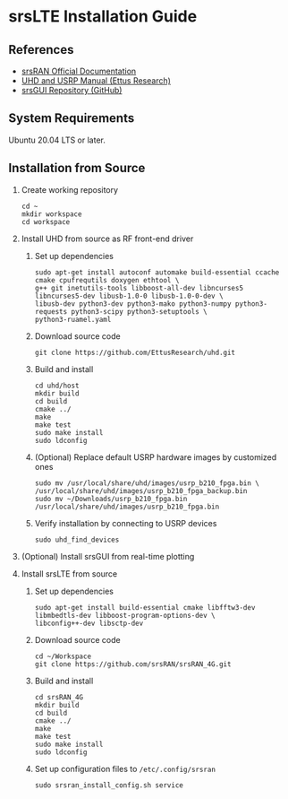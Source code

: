 # srsLTE Installation Guide

## References

* [srsRAN Official Documentation](https://docs.srsran.com/projects/project/en/latest/index.html)
* [UHD and USRP Manual (Ettus Research)](https://files.ettus.com/manual/page_install.html)
* [srsGUI Repository (GitHub)](https://github.com/srsran/srsgui)

## System Requirements

Ubuntu 20.04 LTS or later. 

## Installation from Source

1. Create working repository

    ```shell
   cd ~
   mkdir workspace
   cd workspace
   ```

2. Install UHD from source as RF front-end driver

   1. Set up dependencies
        
        ```shell
      sudo apt-get install autoconf automake build-essential ccache cmake cpufrequtils doxygen ethtool \ 
      g++ git inetutils-tools libboost-all-dev libncurses5 libncurses5-dev libusb-1.0-0 libusb-1.0-0-dev \ 
      libusb-dev python3-dev python3-mako python3-numpy python3-requests python3-scipy python3-setuptools \ 
      python3-ruamel.yaml 
      ```
      
   2. Download source code
   
        ```shell
      git clone https://github.com/EttusResearch/uhd.git
      ```

   3. Build and install
        
        ```shell
      cd uhd/host
      mkdir build
      cd build
      cmake ../
      make
      make test
      sudo make install
      sudo ldconfig
      ```
   
   4. (Optional) Replace default USRP hardware images by customized ones
        ```shell
       sudo mv /usr/local/share/uhd/images/usrp_b210_fpga.bin \ 
      /usr/local/share/uhd/images/usrp_b210_fpga_backup.bin
      sudo mv ~/Downloads/usrp_b210_fpga.bin /usr/local/share/uhd/images/usrp_b210_fpga.bin
      ```

   5. Verify installation by connecting to USRP devices
   
        ```shell
      sudo uhd_find_devices 
      ```
      
3. (Optional) Install srsGUI from real-time plotting

4. Install srsLTE from source

   1. Set up dependencies
   
       ```shell
      sudo apt-get install build-essential cmake libfftw3-dev libmbedtls-dev libboost-program-options-dev \
      libconfig++-dev libsctp-dev
       ```
   
   2. Download source code
    
        ```shell
       cd ~/Workspace
       git clone https://github.com/srsRAN/srsRAN_4G.git
      ```   

   3. Build and install
   
        ```shell
      cd srsRAN_4G
      mkdir build
      cd build
      cmake ../
      make
      make test
      sudo make install
      sudo ldconfig
      ```
   
   4. Set up configuration files to `/etc/.config/srsran`
   
        ```shell
      sudo srsran_install_config.sh service
      ```
